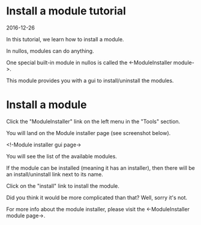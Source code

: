 Install a module tutorial
====================================
2016-12-26



In this tutorial, we learn how to install a module.

In nullos, modules can do anything.

One special built-in module in nullos is called the <-ModuleInstaller module->.

This module provides you with a gui to install/uninstall the modules.



Install a module
====================

Click the "ModuleInstaller" link on the left menu in the "Tools" section.

You will land on the Module installer page (see screenshot below).


<!-Module installer gui page->


You will see the list of the available modules.

If the module can be installed (meaning it has an installer), then there will be an install/uninstall link
next to its name.

Click on the "install" link to install the module.




Did you think it would be more complicated than that? 
Well, sorry it's not.

For more info about the module installer, please visit the <-ModuleInstaller module page->.




